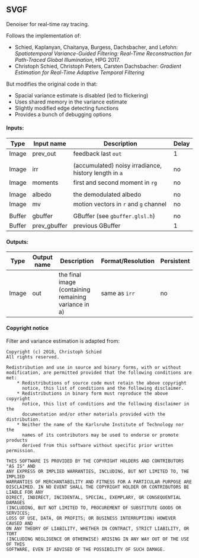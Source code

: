 ## SVGF

Denoiser for real-time ray tracing.

Follows the implementation of:

- Schied, Kaplanyan, Chaitanya, Burgess, Dachsbacher, and Lefohn: *Spatiotemporal Variance-Guided Filtering: Real-Time Reconstruction for Path-Traced Global Illumination*, HPG 2017.
- Christoph Schied, Christoph Peters, Carsten Dachsbacher: *Gradient Estimation for Real-Time Adaptive Temporal Filtering*

But modifies the original code in that:

- Spacial variance estimate is disabled (led to flickering)
- Uses shared memory in the variance estimate
- Slightly modified edge detecting functions
- Provides a bunch of debugging options

#### Inputs:

| Type   | Input name   | Description                                                 | Delay |
|--------|--------------|-------------------------------------------------------------|-------|
| Image  | prev_out     | feedback last `out`                                         | 1     |
|        |
| Image  | irr          | (accumulated) noisy irradiance, history length in `a`       | no    |
| Image  | moments      | first and second moment in `rg`                             | no    |
|        |
| Image  | albedo       | the demodulated albedo                                      | no    |
| Image  | mv           | motion vectors in `r` and `g` channel                       | no    |
|        |
| Buffer | gbuffer      | GBuffer (see `gbuffer.glsl.h`)                              | no    |
| Buffer | prev_gbuffer | previous GBuffer                                            | 1     |

#### Outputs:

| Type  | Output name | Description                                                 | Format/Resolution        | Persistent |
|-------|-------------|-------------------------------------------------------------|--------------------------|------------|
| Image | out         | the final image (containing remaining variance in a)        | same as `irr`            | no         |


#### Copyright notice

Filter and variance estimation is adapted from:

```
Copyright (c) 2018, Christoph Schied
All rights reserved.

Redistribution and use in source and binary forms, with or without
modification, are permitted provided that the following conditions are met:
    * Redistributions of source code must retain the above copyright
      notice, this list of conditions and the following disclaimer.
    * Redistributions in binary form must reproduce the above copyright
      notice, this list of conditions and the following disclaimer in the
      documentation and/or other materials provided with the distribution.
    * Neither the name of the Karlsruhe Institute of Technology nor the
      names of its contributors may be used to endorse or promote products
      derived from this software without specific prior written permission.

THIS SOFTWARE IS PROVIDED BY THE COPYRIGHT HOLDERS AND CONTRIBUTORS "AS IS" AND
ANY EXPRESS OR IMPLIED WARRANTIES, INCLUDING, BUT NOT LIMITED TO, THE IMPLIED
WARRANTIES OF MERCHANTABILITY AND FITNESS FOR A PARTICULAR PURPOSE ARE
DISCLAIMED. IN NO EVENT SHALL THE COPYRIGHT HOLDER OR CONTRIBUTORS BE LIABLE FOR ANY
DIRECT, INDIRECT, INCIDENTAL, SPECIAL, EXEMPLARY, OR CONSEQUENTIAL DAMAGES
(INCLUDING, BUT NOT LIMITED TO, PROCUREMENT OF SUBSTITUTE GOODS OR SERVICES;
LOSS OF USE, DATA, OR PROFITS; OR BUSINESS INTERRUPTION) HOWEVER CAUSED AND
ON ANY THEORY OF LIABILITY, WHETHER IN CONTRACT, STRICT LIABILITY, OR TORT
(INCLUDING NEGLIGENCE OR OTHERWISE) ARISING IN ANY WAY OUT OF THE USE OF THIS
SOFTWARE, EVEN IF ADVISED OF THE POSSIBILITY OF SUCH DAMAGE.
```

